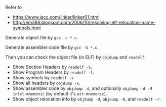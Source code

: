 Refer to

* https://www.iecc.com/linker/linker01.html
* http://em386.blogspot.com/2006/10/resolving-elf-relocation-name-symbols.html

Generate object file by `gcc -c *.c`.

Generate assembler code file by `gcc -S *.c`.

Then you can check the object file (in ELF) by `objdump` and `readelf`.

* Show Section Headers by `readelf -S`.
* Show Program Headers by `readelf -l`.
* Show symbols by `readelf -s`.
* Show all headers by `objdump -x`.
* Show assembler code by `objdump -d`, and optionally `objdump -d -M intel-mnemonic` (by default it's `att-mnemonic`).
* Show object relocation info by `objdump -d`, `objdump -R`, and `readelf -r`.

